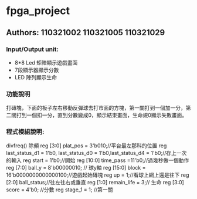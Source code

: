 # fpga_project
## Authors: 110321002 110321005 110321029
### Input/Output unit:

* 8*8 Led 矩陣顯示遊戲畫面
* 7段顯示器顯示分數
* LED 陣列顯示生命

### 功能說明
打磚塊，下面的板子左右移動反彈球去打市面的方塊，第一關打到一個加一分，第二關打到一個扣一分，直到分數變成0，顯示結束畫面，生命規0顯示失敗畫面。


### 程式模組說明: 

divfreq() 除頻
reg [3:0] plat_pos = 3'b010;//平台最左那科的位置
reg last_status_d1 = 1'b0, last_status_d0 = 1'b0,last_status_d4 = 1'b0;//存上一次的輸入
reg start = 1'b0;//開始
reg [10:0] time_pass =11'b0;//過幾秒做一個動作
reg [7:0] ball_y = 8'b00000010; // 球y軸
reg [15:0] block = 16'b0000000000000100;//遊戲起始磚塊
reg up = 1;//看球上網上還是往下
reg [2:0] ball_status;//往左往右或垂直
reg [1:0] remain_life = 3;// 生命
reg [3:0] score = 4'b0; //分數
reg stage_1 = 1;  //第一關

